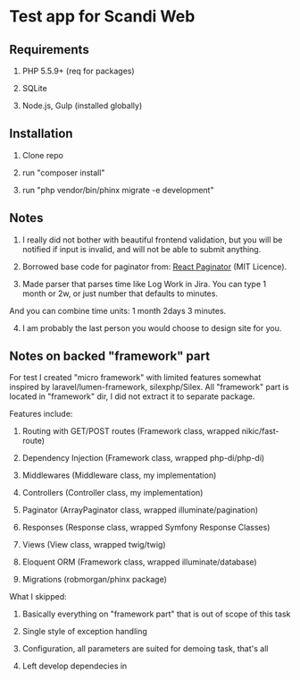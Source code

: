 # Test app for Scandi Web

## Requirements

1) PHP 5.5.9+ (req for packages)

2) SQLite

3) Node.js, Gulp (installed globally)

## Installation

1) Clone repo

1) run "composer install"

4) run "php vendor/bin/phinx  migrate -e development"

## Notes

1) I really did not bother with beautiful frontend validation, but you will be notified if input is invalid, and will not be able to submit anything.

2) Borrowed base code for paginator from: [React Paginator](https://github.com/dgoguerra/react-paginator) (MIT Licence).

3) Made parser that parses time like Log Work in Jira. You can type 1 month or 2w, or just number that defaults to minutes. 

And you can combine time units: 1 month 2days 3 minutes.

4) I am probably the last person you would choose to design site for you.


## Notes on backed "framework" part

For test I created "micro framework" with limited features somewhat inspired by laravel/lumen-framework, silexphp/Silex.
All "framework" part is located in "framework" dir, I did not extract it to separate package.

Features include:

1) Routing with GET/POST routes (Framework class, wrapped nikic/fast-route)

2) Dependency Injection (Framework class, wrapped php-di/php-di)

3) Middlewares (Middleware class, my implementation)

4) Controllers (Controller class, my implementation)

5) Paginator (ArrayPaginator class, wrapped illuminate/pagination)

6) Responses (Response class, wrapped Symfony Response Classes)

7) Views (View class, wrapped twig/twig)

8) Eloquent ORM (Framework class, wrapped illuminate/database)

9) Migrations (robmorgan/phinx package)

What I skipped:

1) Basically everything on "framework part" that is out of scope of this task

2) Single style of exception handling

3) Configuration, all parameters are suited for demoing task, that's all

4) Left develop dependecies in
